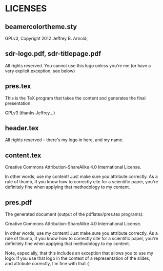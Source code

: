 LICENSES
========

beamercolortheme.sty
--------------------

GPLv3, Copyright 2012 Jeffrey B. Arnold, 

sdr-logo.pdf, sdr-titlepage.pdf
-------------------------------

All rights reserved. You cannot use this logo unless you're me (or have a very explicit exception, see below)

pres.tex
--------

This is the TeX program that takes the content and generates the final presentation.

GPLv3 (thanks Jeffrey...)

header.tex
----------

All rights reserved – there's my logo in here, and my name.


content.tex
-----------

Creative Commons Attribution-ShareAlike 4.0 International License.

In other words, use my content! Just make sure you attribute correctly.
As a rule of thumb, if you know how to correctly cite for a scientific paper, you're definitely fine when applying that methodology to my content.


pres.pdf
--------

The generated document (output of the pdflatex/pres.tex programs):

Creative Commons Attribution-ShareAlike 4.0 International License.

In other words, use my content! Just make sure you attribute correctly.
As a rule of thumb, if you know how to correctly cite for a scientific paper, you're definitely fine when applying that methodology to my content.

Note, especially, that this includes an exception that allows you to use my logo: If you use that logo in the context of a representation of the slides, and attribute correctly, I'm fine with that :)